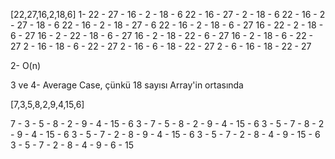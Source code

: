 [22,27,16,2,18,6]
1- 
        22 - 27 - 16 - 2 - 18 - 6
        22 - 16 - 27 - 2 - 18 - 6
        22 - 16 - 2 - 27 - 18 - 6
        22 - 16 - 2 - 18 - 27 - 6
        22 - 16 - 2 - 18 - 6 - 27
        16 - 22 - 2 - 18 - 6 - 27
        16 - 2 - 22 - 18 - 6 - 27
        16 - 2 - 18 - 22 - 6 - 27
        16 - 2 - 18 - 6 - 22 - 27
        2 - 16 - 18 - 6 - 22 - 27
        2 - 16 - 6 - 18 - 22 - 27
        2 - 6 - 16 - 18 - 22 - 27

2-      O(n)

3 ve 4-     Average Case, çünkü 18 sayısı Array'in ortasında

[7,3,5,8,2,9,4,15,6]

7 - 3 - 5 - 8 - 2 - 9 - 4 - 15 - 6
3 - 7 - 5 - 8 - 2 - 9 - 4 - 15 - 6
3 - 5 - 7 - 8 - 2 - 9 - 4 - 15 - 6
3 - 5 - 7 - 2 - 8 - 9 - 4 - 15 - 6
3 - 5 - 7 - 2 - 8 - 4 - 9 - 15 - 6
3 - 5 - 7 - 2 - 8 - 4 - 9 - 6 - 15








